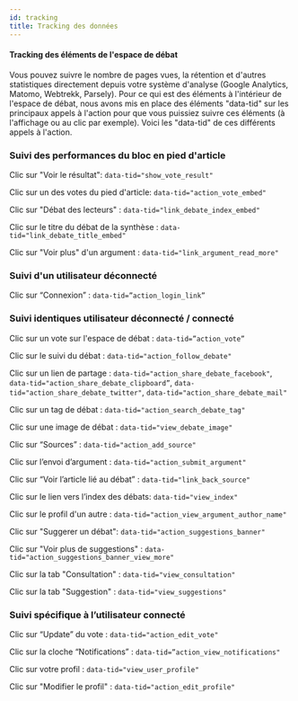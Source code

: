 ```yaml
---
id: tracking
title: Tracking des données
---
```


#### Tracking des éléments de l'espace de débat

Vous pouvez suivre le nombre de pages vues, la rétention et d'autres statistiques directement depuis votre système d'analyse (Google Analytics, Matomo, Webtrekk, Parsely).
Pour ce qui est des éléments à l'intérieur de l'espace de débat, nous avons mis en place des éléments "data-tid" sur les principaux appels à l'action pour que vous puissiez suivre ces éléments (à l'affichage ou au clic par exemple).
Voici les "data-tid" de ces différents appels à l'action.

### Suivi des performances du bloc en pied d'article

Clic sur "Voir le résultat": `data-tid="show_vote_result"`

Clic sur un des votes du pied d'article: `data-tid="action_vote_embed"`

Clic sur "Débat des lecteurs" : `data-tid="link_debate_index_embed"`

Clic sur le titre du débat de la synthèse : `data-tid="link_debate_title_embed"`

Clic sur "Voir plus" d'un argument : `data-tid="link_argument_read_more"` 

### Suivi d'un utilisateur déconnecté

Clic sur “Connexion” : `data-tid=”action_login_link”`

### Suivi identiques utilisateur déconnecté / connecté

Clic sur un vote sur l'espace de débat : `data-tid=”action_vote”`

Clic sur le suivi du débat : `data-tid="action_follow_debate"`

Clic sur un lien de partage : `data-tid="action_share_debate_facebook"`, `data-tid="action_share_debate_clipboard”`, `data-tid="action_share_debate_twitter"`, `data-tid="action_share_debate_mail"`

Clic sur un tag de débat : `data-tid="action_search_debate_tag"`

Clic sur une image de débat : `data-tid="view_debate_image"`

Clic sur “Sources” : `data-tid="action_add_source"`

Clic sur l’envoi d’argument : `data-tid="action_submit_argument"`

Clic sur “Voir l’article lié au débat” : `data-tid="link_back_source"`

Clic sur le lien vers l’index des débats: `data-tid="view_index"`

Clic sur le profil d'un autre : `data-tid="action_view_argument_author_name"`

Clic sur "Suggerer un débat": `data-tid="action_suggestions_banner"`

Clic sur "Voir plus de suggestions" : `data-tid="action_suggestions_banner_view_more"`

Clic sur la tab "Consultation" : `data-tid="view_consultation"`

Clic sur la tab "Suggestion" : `data-tid="view_suggestions"`

### Suivi spécifique à l’utilisateur connecté

Clic sur “Update” du vote : `data-tid="action_edit_vote"`

Clic sur la cloche “Notifications” : `data-tid=”action_view_notifications"`

Clic sur votre profil : `data-tid="view_user_profile"`

Clic sur "Modifier le profil" : `data-tid="action_edit_profile"`


